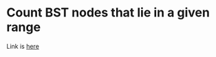 # Count BST nodes that lie in a given range
Link is [here](https://practice.geeksforgeeks.org/problems/count-bst-nodes-that-lie-in-a-given-range/1)